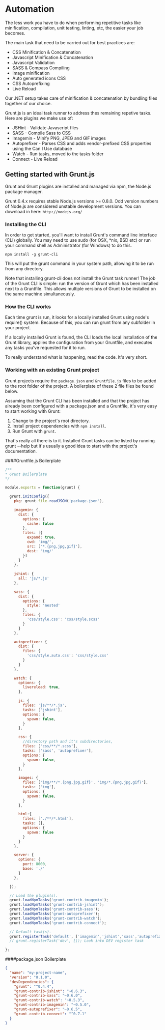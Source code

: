 # Automation

The less work you have to do when performing repetitive tasks like minification, compilation, unit testing, linting, etc, the easier your job becomes.

The main task that need to be carried out for best practices are:

* CSS Minification & Concatenation
* Javascript Minification & Concatenation
* Javascript Validation
* SASS & Compass Compiling
* Image minification
* Auto generated icons CSS
* CSS Autoprefixing
* Live Reload

Our .NET setup takes care of minification & concatenation by bundling files together of our choice. 

Grunt.js is an ideal task runner to address thes remaining repetive tasks.
Here are plugins we make use of:

* JSHint - Validate Javascript files
* SASS - Compile Sass to CSS
* Imagemin - Minify PNG, JPEG and GIF images
* Autoprefixer - Parses CSS and adds vendor-prefixed CSS properties using the Can I Use database
* Watch - Run tasks, moved to the tasks folder
* Connect - Live Reload

## Getting started with Grunt.js

Grunt and Grunt plugins are installed and managed via npm, the Node.js package manager.

Grunt 0.4.x requires stable Node.js versions >= 0.8.0. Odd version numbers of Node.js are considered unstable development versions. You can download in here: `http://nodejs.org/`

### Installing the CLI

In order to get started, you'll want to install Grunt's command line interface (CLI) globally. You may need to use sudo (for OSX, *nix, BSD etc) or run your command shell as Administrator (for Windows) to do this.

``` linux
npm install -g grunt-cli
```

This will put the grunt command in your system path, allowing it to be run from any directory.

Note that installing grunt-cli does not install the Grunt task runner! The job of the Grunt CLI is simple: run the version of Grunt which has been installed next to a Gruntfile. This allows multiple versions of Grunt to be installed on the same machine simultaneously.

### How the CLI works

Each time grunt is run, it looks for a locally installed Grunt using node's require() system. Because of this, you can run grunt from any subfolder in your project.

If a locally installed Grunt is found, the CLI loads the local installation of the Grunt library, applies the configuration from your Gruntfile, and executes any tasks you've requested for it to run.

To really understand what is happening, read the code. It's very short.

### Working with an existing Grunt project

Grunt projects require the `package.json` and `Gruntfile.js` files to be added to the root folder of the project. A boilerplate of these 2 file files be found below.

Assuming that the Grunt CLI has been installed and that the project has already been configured with a package.json and a Gruntfile, it's very easy to start working with Grunt:

1. Change to the project's root directory.
2. Install project dependencies with `npm install`.
3. Run Grunt with `grunt`.

That's really all there is to it. Installed Grunt tasks can be listed by running grunt --help but it's usually a good idea to start with the project's documentation.

####Gruntfile.js Boilerplate

```js
/** 
* Grunt Boilerplate
*/

module.exports = function(grunt) {

  grunt.initConfig({
    pkg: grunt.file.readJSON('package.json'),

    imagemin: {
      dist: {
        options: {
          cache: false
        },
        files: [{
          expand: true,
          cwd: 'img/',
          src: ['*.{png,jpg,gif}'],
          dest: 'img/'
        }]
      }
    },
    
    jshint: {
      all: 'js/*.js'
    },

    sass: {
      dist: {
        options: {
          style: 'nested'
        },
        files: {
          'css/style.css': 'css/style.scss'
        }
      }
    },

    autoprefixer: {
      dist: {
        files: {
          'css/style.auto.css': 'css/style.css'
        }
      }
    },

    watch: {
      options: {
        livereload: true,
      },

      js: {
        files: 'js/**/*.js',
        tasks: ['jshint'],
        options: {
          spawn: false,
        }
      },

      css: {
        //directory path and it's subdirectories,
        files: ['css/**/*.scss'],
        tasks: ['sass', 'autoprefixer'],
        options: {
          spawn: false,
        }
      },

      images: {
        files: ['img/**/*.{png,jpg,gif}', 'img/*.{png,jpg,gif}'],
        tasks: ['img'],
        options: {
          spawn: false,
        }
      },

      html:{
        files: ['./**/*.html'],
        tasks: [],
        options: {
          spawn: false
        }
      }
    },

    server: {
      options: {
        port: 8000,      
        base: './'
      }
    },

  });

  // Load the plugin(s).
  grunt.loadNpmTasks('grunt-contrib-imagemin');
  grunt.loadNpmTasks('grunt-contrib-jshint');
  grunt.loadNpmTasks('grunt-contrib-sass');
  grunt.loadNpmTasks('grunt-autoprefixer');
  grunt.loadNpmTasks('grunt-contrib-watch');
  grunt.loadNpmTasks('grunt-contrib-connect');

  // Default task(s).
  grunt.registerTask('default', ['imagemin','jshint','sass','autoprefixer','watch','connect']);
  // grunt.registerTask('dev', []); Look into DEV register task

};

```
####package.json Boilerplate

```json
{
  "name": "my-project-name",
  "version": "0.1.0",
  "devDependencies": {
    "grunt": "^0.4.4",
    "grunt-contrib-jshint": "~0.6.3",
    "grunt-contrib-sass": "~0.6.0",
    "grunt-contrib-watch": "~0.5.3",
    "grunt-contrib-imagemin": "~0.5.0",
    "grunt-autoprefixer": "~0.6.5",
    "grunt-contrib-connect": "^0.7.1"
  }
}
```


